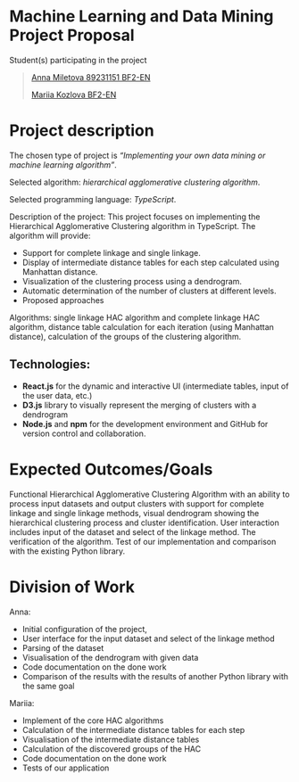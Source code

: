 # Machine Learning and Data Mining Project Proposal

Student(s) participating in the project

> [Anna Miletova 89231151 BF2-EN](https://github.com/miletovaa)
>
> [Mariia Kozlova BF2-EN](https://github.com/Kevenant11)

# Project description
The chosen type of project is *“Implementing your own data mining or machine learning algorithm”*.

Selected algorithm: *hierarchical agglomerative clustering algorithm*.

Selected programming language: *TypeScript*.

Description of the project: This project focuses on implementing the Hierarchical Agglomerative Clustering algorithm in TypeScript. The algorithm will provide:
- Support for complete linkage and single linkage.
- Display of intermediate distance tables for each step calculated using Manhattan distance.
- Visualization of the clustering process using a dendrogram.
- Automatic determination of the number of clusters at different levels.
- Proposed approaches

Algorithms: single linkage HAC algorithm and complete linkage HAC algorithm, distance table calculation for each iteration (using Manhattan distance), calculation of the groups of the clustering algorithm.

## Technologies: 
- **React.js** for the dynamic and interactive UI (intermediate tables, input of the user data, etc.)
- **D3.js** library to visually represent the merging of clusters with a dendrogram
- **Node.js** and **npm** for the development environment and GitHub for version control and collaboration.

# Expected Outcomes/Goals
Functional Hierarchical Agglomerative Clustering Algorithm with an ability to process input datasets and output clusters with support for complete linkage and single linkage methods, visual dendrogram showing the hierarchical clustering process and cluster identification. User interaction includes input of the dataset and select of the linkage method. The verification of the algorithm. Test of our implementation and comparison with the existing Python library.

# Division of Work

Anna:
- Initial configuration of the project,
- User interface for the input dataset and select of the linkage method
- Parsing of the dataset
- Visualisation of the dendrogram with given data
- Code documentation on the done work
- Comparison of the results with the results of another Python library with the same goal

Mariia:
- Implement of the core HAC algorithms
- Calculation of the intermediate distance tables for each step
- Visualisation of the intermediate distance tables
- Calculation of the discovered groups of the HAC
- Code documentation on the done work
- Tests of our application

